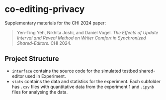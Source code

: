 # co-editing-privacy
Supplementary materials for the CHI 2024 paper:

> Yen-Ting Yeh, Nikhita Joshi, and Daniel Vogel. *The Effects of Update Interval and Reveal Method on Writer Comfort in Synchronized Shared-Editors.* CHI 2024.

## Project Structure

-   `interface` contains the source code for the simulated testbed shared-editor used in Experiment.
-   `stats` contains the data and statistics for the experiment. Each subfolder has `.csv` files with quantitative data from the experiment 1 and `.ipynb` files for analysing the data.

    
